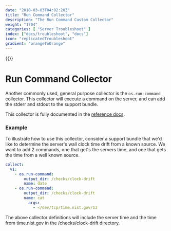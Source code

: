 ```yaml
---
date: "2018-03-03T04:02:20Z"
title: "Run Command Collector"
description: "The Run Command Custom Collector"
weight: "1704"
categories: [ "Server Troubleshoot" ]
index: ["docs/troubleshoot", "docs"]
icon: "replicatedTroubleshoot"
gradient: "orangeToOrange"
---
```


{{<legacynotice>}}

# Run Command Collector

Another commonly used, general purpose collector is the `os.run-command` collector. This collector will execute a command on the server, and can add the stderr and stdout to the support bundle.

This collector is fully documented in the [reference docs](/api/support-bundle-yaml-specs/os-run-command/).

### Example

To illustrate how to use this collector, consider a support bundle that we'd like to determine the server's wall clock time drift from a known source. We want to add 2 commands, one that get's the servers time, and one that gets the time from a well known source.

```yaml
collect:
  v1:
    - os.run-command:
        output_dir: /checks/clock-drift
        name: date
    - os.run-command:
        output_dir: /checks/clock-drift
        name: cat
          args:
            - </dev/tcp/time.nist.gov/13
```

The above collector definitions will include the server time and the time from time.nist.gov in the /checks/clock-drift directory.

